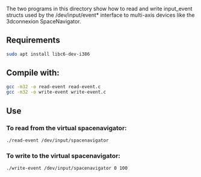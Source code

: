 The two programs in this directory show how to read and write input_event
structs used by the /dev/input/event* interface to multi-axis devices like
the 3dconnexion SpaceNavigator.

## Requirements

```bash
sudo apt install libc6-dev-i386
```

## Compile with:

```bash
gcc -m32 -o read-event read-event.c
gcc -m32 -o write-event write-event.c
```

## Use

### To read from the virtual spacenavigator:

```bash
./read-event /dev/input/spacenavigator
```

### To write to the virtual spacenavigator:

```bash
./write-event /dev/input/spacenavigator 0 100
```
